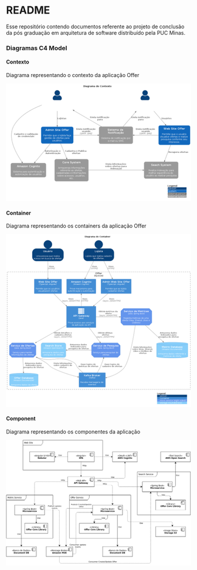 # README #

Esse repositório contendo documentos referente ao projeto de conclusão da pós graduação em arquitetura de software distribuído pela PUC Minas.

### Diagramas C4 Model

#### Contexto

Diagrama representando o contexto da aplicação Offer

![alt text](./diagramas/DiagramaContexto.png "Title")


#### Container

Diagrama representando os containers da aplicação Offer

![alt text](./diagramas/DiagramaContainer.png "Title")

#### Component

Diagrama representando os componentes da aplicação


![alt text](./drawio-assets/diagrama-componente.png "Title")

